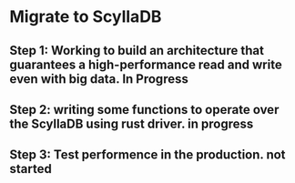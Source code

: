 # Migrate to ScyllaDB 

## Step 1: Working to build an architecture that guarantees a high-performance read and write even with big data. In Progress

## Step 2: writing some functions to operate over the ScyllaDB using rust driver. in progress

## Step 3: Test performence in the production. not started